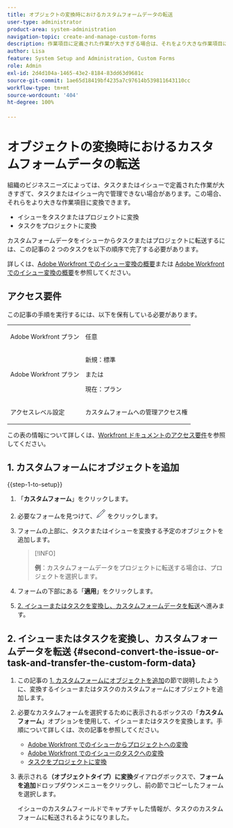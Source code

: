 ```yaml
---
title: オブジェクトの変換時におけるカスタムフォームデータの転送
user-type: administrator
product-area: system-administration
navigation-topic: create-and-manage-custom-forms
description: 作業項目に定義された作業が大きすぎる場合は、それをより大きな作業項目に変換できます。
author: Lisa
feature: System Setup and Administration, Custom Forms
role: Admin
exl-id: 2d4d104a-1465-43e2-8184-83dd63d9681c
source-git-commit: 1ae65d18419bf4235a7c97614b539811643110cc
workflow-type: tm+mt
source-wordcount: '404'
ht-degree: 100%

---
```


# オブジェクトの変換時におけるカスタムフォームデータの転送

組織のビジネスニーズによっては、タスクまたはイシューで定義された作業が大きすぎて、タスクまたはイシュー内で管理できない場合があります。この場合、それらをより大きな作業項目に変換できます。

* イシューをタスクまたはプロジェクトに変換
* タスクをプロジェクトに変換

カスタムフォームデータをイシューからタスクまたはプロジェクトに転送するには、この記事の 2 つのタスクを以下の順序で完了する必要があります。

詳しくは、[Adobe Workfront でのイシュー変換の概要](../../../manage-work/issues/convert-issues/convert-issues.md)または [Adobe Workfront でのイシュー変換の概要](../../../manage-work/issues/convert-issues/convert-issues.md)を参照してください。

## アクセス要件

この記事の手順を実行するには、以下を保有している必要があります。

<table style="table-layout:auto"> 
 <col> 
 <col> 
 <tbody> 
  <tr data-mc-conditions=""> 
   <td role="rowheader"> <p>Adobe Workfront プラン</p> </td> 
   <td>任意</td> 
  </tr> 
  <tr> 
   <td role="rowheader">Adobe Workfront プラン</td> 
   <td>
   <p>新規：標準</p>
   <p>または</p>
   <p>現在：プラン</p></td> 
  </tr> 
  <tr data-mc-conditions=""> 
   <td role="rowheader">アクセスレベル設定</td> 
   <td> <p>カスタムフォームへの管理アクセス権</p> </td> 
  </tr> 
 </tbody> 
</table>

この表の情報について詳しくは、[Workfront ドキュメントのアクセス要件](/help/quicksilver/administration-and-setup/add-users/access-levels-and-object-permissions/access-level-requirements-in-documentation.md)を参照してください。

## 1. カスタムフォームにオブジェクトを追加

{{step-1-to-setup}}

1. 「**カスタムフォーム**」をクリックします。
1. 必要なフォームを見つけて、![編集アイコン](assets/edit-icon.png) をクリックします。
1. フォームの上部に、タスクまたはイシューを変換する予定のオブジェクトを追加します。

   >[!INFO]
   >
   >**例**：カスタムフォームデータをプロジェクトに転送する場合は、プロジェクトを選択します。

1. フォームの下部にある「**適用**」をクリックします。

1. [2. イシューまたはタスクを変換し、カスタムフォームデータを転送](#second-convert-the-issue-or-task-and-transfer-the-custom-form-data)へ進みます。

## 2. イシューまたはタスクを変換し、カスタムフォームデータを転送 {#second-convert-the-issue-or-task-and-transfer-the-custom-form-data}

1. この記事の [1. カスタムフォームにオブジェクトを追加](#first-add-additonal-objects-to-the-custom-form)の節で説明したように、変換するイシューまたはタスクのカスタムフォームにオブジェクトを追加します。
1. 必要なカスタムフォームを選択するために表示されるボックスの「**カスタムフォーム**」オプションを使用して、イシューまたはタスクを変換します。手順について詳しくは、次の記事を参照してください。

   * [Adobe Workfront でのイシューからプロジェクトへの変換](../../../manage-work/issues/convert-issues/convert-issue-to-project.md)
   * [Adobe Workfront でのイシューのタスクへの変換](../../../manage-work/issues/convert-issues/convert-issue-to-task.md)
   * [タスクをプロジェクトに変換](../../../manage-work/tasks/manage-tasks/convert-task-to-project.md)

1. 表示される&#x200B;**（オブジェクトタイプ）に変換**&#x200B;ダイアログボックスで、**フォームを追加**&#x200B;ドロップダウンメニューをクリックし、前の節でコピーしたフォームを選択します。

   イシューのカスタムフィールドでキャプチャした情報が、タスクのカスタムフォームに転送されるようになりました。


<!--
## First: Copy the custom form {#first-copy-the-custom-form}

First you need to make sure that you retain any custom form data on a task or issue you want to convert. Because the custom form data must be an exact match on the converted item, it is best practice to duplicate the form so that you can attach it to the new object.

>[!TIP]
>
>Another way to retain custom form data in this situation is to add the larger object type to the custom form. For instructions, see [Design a form with the form designer](/help/quicksilver/administration-and-setup/customize-workfront/create-manage-custom-forms/form-designer/design-a-form/design-a-form.md).

1. Click the **Main Menu** icon ![](assets/main-menu-icon.png) in the upper-right corner of Adobe Workfront, then click **Setup** ![](assets/gear-icon-settings.png).

1. Click **Custom Forms**.
1. Select the task- or issue-type custom form, then click **Copy**.
1. In the **Custom Form** dialog box, specify a name for the new form.  

1. From the **Form Type** drop-down menu, select the type of object you want to create the new custom form for

   **Example:** If you want to transfer the custom form data to a project, select Project.

1. Click **Copy Form**.

   This copied custom form can now be attached to a task or project.

1. Continue on to [Second: Convert the issue or task and transfer the custom form data](#second-convert-the-issue-or-task-and-transfer-the-custom-form-data).
-->